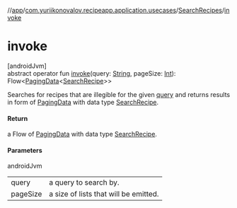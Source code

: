 //[app](../../../index.md)/[com.yuriikonovalov.recipeapp.application.usecases](../index.md)/[SearchRecipes](index.md)/[invoke](invoke.md)

# invoke

[androidJvm]\
abstract operator fun [invoke](invoke.md)(query: [String](https://kotlinlang.org/api/latest/jvm/stdlib/kotlin/-string/index.html), pageSize: [Int](https://kotlinlang.org/api/latest/jvm/stdlib/kotlin/-int/index.html)): Flow&lt;[PagingData](https://developer.android.com/reference/kotlin/androidx/paging/PagingData.html)&lt;[SearchRecipe](../../com.yuriikonovalov.recipeapp.application.entities/-search-recipe/index.md)&gt;&gt;

Searches for recipes that are illegible for the given [query](invoke.md) and returns results in form of [PagingData](https://developer.android.com/reference/kotlin/androidx/paging/PagingData.html) with data type [SearchRecipe](../../com.yuriikonovalov.recipeapp.application.entities/-search-recipe/index.md).

#### Return

a Flow of [PagingData](https://developer.android.com/reference/kotlin/androidx/paging/PagingData.html) with data type [SearchRecipe](../../com.yuriikonovalov.recipeapp.application.entities/-search-recipe/index.md).

#### Parameters

androidJvm

| | |
|---|---|
| query | a query to search by. |
| pageSize | a size of lists that will be emitted. |
